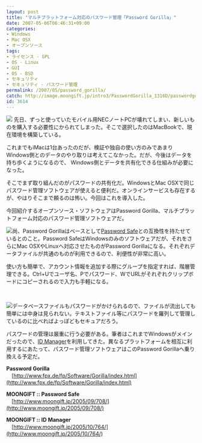 ```yaml
---
layout: post
title: "マルチプラットフォーム対応のパスワード管理「Password Gorilla」"
date: 2007-05-06T06:46:31+09:00
categories:
- Windows
- Mac OSX
- オープンソース
tags: 
- ライセンス - GPL
- OS - Linux
- GUI
- OS - BSD
- セキュリティ
- セキュリティ - パスワード管理
permalink: /2007/05/password_gorilla/
catch: http://image.moongift.jp/intro3/PasswordGorilla_1316D/passwordgorilla02_thumb.png
id: 3614
---
```

[![](http://image.moongift.jp/intro3/PasswordGorilla_1316D/passwordgorilla01_thumb.png)](http://image.moongift.jp/intro3/PasswordGorilla_1316D/passwordgorilla012.png) 先日、ずっと使っていたモバイル用NECノートPCが壊れてしまい、新しいものを購入する必要性にかられてしまった。そこで選択したのはMacBookで、現在環境を構築している。

 

これまでもiMacは1台あったのだが、検証や独自の使い方のみであまりWindows側とのデータのやり取りは考えてこなかった。だが、今後はデータを持ち歩くようになるので、&nbsp;Windows側とデータを共有化できる仕組みが必要になった。

 

そこでまず取り組んだのがパスワードの共有化だ。WindowsとMac OSXで同じパスワード管理ソフトウェアが使えると便利だ。オンラインサービスも存在するが、やはりそこまで頼るのは怖い。今回はこれを導入した。

 

今回紹介するオープンソース・ソフトウェアはPassword Gorilla、マルチプラットフォーム対応のパスワード管理ソフトウェアだ。

<!--more--> 

[![](http://image.moongift.jp/intro3/PasswordGorilla_1316D/passwordgorilla02_thumb.png)](http://image.moongift.jp/intro3/PasswordGorilla_1316D/passwordgorilla022.png)尚、Password Gorillaはベースとして[Password Safe](http://www.moongift.jp/2005/09/708/)との互換性を持たせているとのこと。Password SafeはWindowsのみのソフトウェアだが、それをさらにMac OSXやLinuxへ対応させたものがPassword Gorillaになる。それぞれデータファイルが共通のものが利用できるので、利便性が非常に高い。

 

使い方も簡単で、アカウント情報を追加する際にグループを指定すれば、階層管理できる。Ctrl+Uでユーザ名、Pでパスワード、WでURLがそれぞれクリップボードにコピーされるので入力も手軽になる。

 

&nbsp;

 

[![](http://image.moongift.jp/intro3/PasswordGorilla_1316D/1_thumb1.png)](http://image.moongift.jp/intro3/PasswordGorilla_1316D/15.png)データベースファイルもパスワードがかけられるので、ファイルが流出しても簡単には中身は見られない。テキストファイル等にパスワードを羅列して管理しているのに比べればよっぽどもセキュアだろう。&nbsp;

 

パスワードの管理は厳重に行う必要がある。筆者はこれまでWindowsがメインだったので、[ID Manager](http://www.moongift.jp/2005/10/764/)を利用してきた。異なるプラットフォームを相互に利用するにあたって、パスワード管理ソフトウェアはこのPassword Gorillaへ乗り換える予定だ。

 

**Password Gorilla**  
　[http://www.fpx.de/fp/Software/Gorilla/index.html](http://www.fpx.de/fp/Software/Gorilla/index.html)

 

**MOONGIFT :: Password Safe**  
　[http://www.moongift.jp/2005/09/708/](http://www.moongift.jp/2005/09/708/)

 

**MOONGIFT :: ID Manager**  
　[http://www.moongift.jp/2005/10/764/](http://www.moongift.jp/2005/10/764/)

